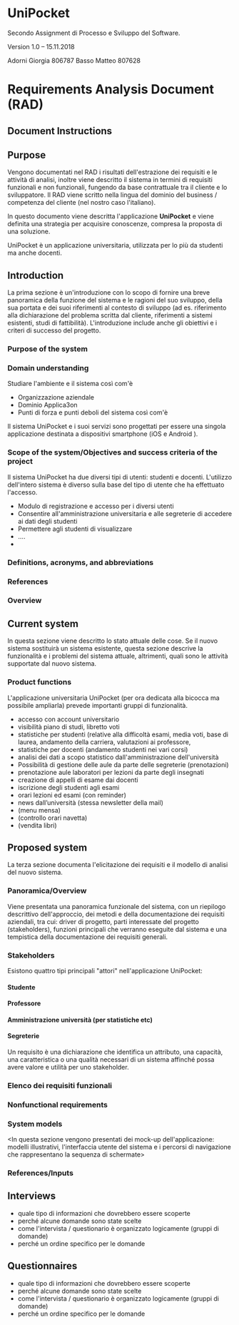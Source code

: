 # UniPocket
Secondo Assignment di Processo e Sviluppo del Software.

Version 1.0 – 15.11.2018

Adorni Giorgia 806787
Basso Matteo 807628

# Requirements Analysis Document (RAD)

## Document Instructions

<!--inserire le istruzioni eventuali-->


## Purpose

Vengono documentati nel RAD i risultati dell'estrazione dei requisiti e le attività di analisi, inoltre viene descritto il sistema in termini di requisiti funzionali e non funzionali, fungendo da base contrattuale tra il cliente e lo sviluppatore. 
Il RAD viene scritto nella lingua del dominio del business / competenza del cliente (nel nostro caso l'italiano). 

In questo documento viene descritta l'applicazione **UniPocket** <!--da sviluppare, un applicazione/sistema completamente nuovo--> e viene definita una strategia per acquisire conoscenze, compresa la proposta di una soluzione<!--obiettivi e requisiti?-->.

UniPocket è un applicazione universitaria, utilizzata per lo più da studenti ma anche docenti. <!--aggiungere i servizi offerti-->

## Introduction

La prima sezione è un'introduzione con lo scopo di fornire una breve panoramica della funzione del sistema e le ragioni del suo sviluppo, della sua portata e dei suoi riferimenti al contesto di sviluppo (ad es. riferimento alla dichiarazione del problema scritta dal cliente, riferimenti a sistemi esistenti, studi di fattibilità).
L'introduzione include anche gli obiettivi e i criteri di successo del progetto.

### Purpose of the system  

### Domain understanding

Studiare l'ambiente e il sistema così com'è
- Organizzazione aziendale
- Dominio Applica3on
- Punti di forza e punti deboli del sistema così com'è

Il sistema UniPocket e i suoi servizi<!--elencare enventuali nomi per il servizio voti, statistiche etc.--> sono progettati per essere una singola applicazione destinata a dispositivi smartphone (iOS e Android ). <!--valutare se è la sezione giusta in cui inserire questo-->

### Scope of the system/Objectives and success criteria of the project

Il sistema UniPocket ha due diversi tipi di utenti: studenti e docenti<!--valutare se aggiungerne altri-->. L'utilizzo dell'intero sistema è diverso sulla base del tipo di utente che ha effettuato l'accesso. <!--accettazione dei termini delle condizioni per il consenso per l'acquisizione dei dati-->

- Modulo di registrazione e accesso per i diversi utenti
- Consentire all'amministrazione universitaria e alle segreterie di accedere ai dati degli studenti
- Permettere agli studenti di visualizzare <!--qualcosa-->
- ....
- <!--L'identità di ogni utente è protetta-->

###  Definitions, acronyms, and abbreviations

<!--valutare se tenere-->

### References  

<!--contenuto-->

### Overview	 

<!--contenuto-->

## Current system
In questa sezione viene descritto lo stato attuale delle cose. Se il nuovo sistema sostituirà un sistema esistente, questa sezione descrive la funzionalità e i problemi del sistema attuale, altrimenti, quali sono le attività supportate dal nuovo sistema.

<!--Descrizione dettagliata dell'ambiente corrente per identificare e supportare bisogni e obiettivi descritti nella sezione precedente: 
Quali sono i problemi attuali (supponendo l'assenza di questo il sistema)?
Quali problemi dovrebbe risolvere questo sistema?
Devi fare le cose manualmente, cosa ti piacerebbe automatizzare?
Hai problemi di prestazioni che devono essere modificati?
Avete limitazioni funzionali che vorreste cambiare?-->

### Product functions

L'applicazione universitaria UniPocket (per ora dedicata alla bicocca ma possibile ampliarla) prevede <n> importanti gruppi di funzionalità. 

- accesso con account universitario
- visibilità piano di studi, libretto voti
- statistiche per studenti (relative alla difficoltà esami, media voti, base di laurea, andamento della carriera, valutazioni ai professore, 
- statistiche per docenti (andamento studenti nei vari corsi)
- analisi dei dati a scopo statistico dall'amministrazione dell'università
- Possibilità di gestione delle aule da parte delle segreterie (prenotazioni)
- prenotazione aule laboratori per lezioni da parte degli insegnati
- creazione di appelli di esame dai docenti
- iscrizione degli studenti agli esami
- orari lezioni ed esami (con reminder)
- news dall’università (stessa newsletter della mail)
- (menu mensa)
- (controllo orari navetta)
- (vendita libri)

## Proposed system
La terza sezione documenta l'elicitazione dei requisiti e il modello di analisi del nuovo sistema.

### Panoramica/Overview
Viene presentata una panoramica funzionale del sistema, con un riepilogo descrittivo dell'approccio, dei metodi e della documentazione dei requisiti aziendali, tra cui: driver di progetto, parti interessate del progetto (stakeholders), funzioni principali che verranno eseguite dal sistema e una tempistica della documentazione dei requisiti generali.

<!--per la parte stakeholder: Sono compresi in questa categoria ... analisti di sistema (ad esempio, gli sviluppatori che partecipano ai requisiti). -->

<!--un piano che mostra e spiega in quale ordine sono le attività di elicitazione eseguite. Il piano deve indicare chiaramente qualsiasi dipendenza tra le attività.-->

### Stakeholders

Esistono quattro tipi principali "attori" nell'applicazione UniPocket:

#### Studente

#### Professore

#### Amministrazione università (per statistiche etc)

#### Segreterie

<!--una o più strategie di elicitazione associate a ciascun stakeholder: motivare le strategie e descrivere il tipo di informazioni che saranno acquisite sfruttando le strategie indicate.-->

Un requisito è una dichiarazione che identifica un attributo, una capacità, una caratteristica o una qualità necessari di un sistema affinché possa avere valore e utilità per uno stakeholder.

### Elenco dei requisiti funzionali

<!--valutare se tenere-->

<!--I requisiti funzionali descrivono la funzionalità di alto livello del sistema.-->     

### Nonfunctional requirements

<!--valutare se tenere-->

<!--I requisiti non funzionali descrivono i requisiti a livello utente che non sono direttamente relativi alle funzionalità.-->

<!--      3.3.1 Usability  
​      3.3.2 Reliability  
​      3.3.3 Performance  
​      3.3.4 Supportability  
​      3.3.5 Implementation  
​      3.3.6 Interface  
​      3.3.7 Packaging  
​      3.3.8 Legal	  -->

### System models

<!--I modelli di sistema descrivono gli scenari, i casi d'uso, il modello a oggetti e i modelli dinamici per il sistema. Questa sezione contiene le specifiche funzionali complete.-->

<!--  3.4.1 Scenarios  
​      3.4.2 Use case model  
​      3.4.3 Analysis object model  
​      3.4.4 Dynamic model  
​      3.4.5 User interface--navigational paths and screen mock-ups	  -->

<In questa sezione vengono presentati dei mock-up dell'applicazione: modelli illustrativi, l'interfaccia utente del sistema e i percorsi di navigazione che rappresentano la sequenza di schermate>

###  References/Inputs  
<!--Identify the sources of information/reference materials that were used to develop the Requirements Plan, such as: Author name, title, and publication date.  Glossary: A glossary of important terms, to ensure consistency in the specification and to ensure that we use the client’s terms. A precurser to the Data Dictionary-->

## Interviews

- quale tipo di informazioni che dovrebbero essere scoperte
- perché alcune domande sono state scelte
- come l'intervista / questionario è organizzato logicamente (gruppi di domande)
- perché un ordine specifico per le domande

## Questionnaires

- quale tipo di informazioni che dovrebbero essere scoperte
- perché alcune domande sono state scelte
- come l'intervista / questionario è organizzato logicamente (gruppi di domande)
- perché un ordine specifico per le domande

## <!-- Analisi dei risultati analizzati-->

## <!-- Segnalazione dei requisiti emergenti-->







## 